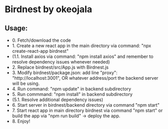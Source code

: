 <h1>Birdnest by okeojala</h1>

<h2>Usage:</h2>
<ul>
  <li>0. Fetch/download the code</li>
<li>1. Create a new react app in the main directory via command: "npx create-react-app birdnest"</li>
<li>(1.1. Install axios via command: "npm install axios" and remember to resolve dependency issues whenever needed)</li>
  <li>2. Replace birdnest/src/App.js with Birdnest.js</li>
<li>3. Modify birdnest/package.json: add line "proxy": "http://localhost:3001", OR whatever address/port the backend server will be using.</li>
  <li>4. Run command: "npm update" in backend subdirectory</li>
  <li>5. Run commmand: "npm install" in backend subdirectory</li>
  <li>(5.1. Resolve additional dependency issues)</li>
  <li>6. Start server in birdnest/backend directory via command "npm start"</li>
<li>7. Start react app in main directory birdnest via command "npm start" or build the app via "npm run build" -> deploy the app.</li>
  <li>8. Enjoy!</li>
 </ul>
